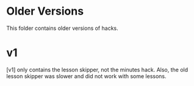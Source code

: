# Older Versions
This folder contains older versions of hacks.

# v1
[v1] only contains the lesson skipper, not the minutes hack. Also, the old lesson skipper was slower and did not work with some lessons.
